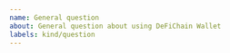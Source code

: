 ```yaml
---
name: General question
about: General question about using DeFiChain Wallet
labels: kind/question
---
```


<!--
If the matter is security related, please disclose it privately via security@defichain.com
-->
